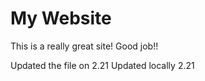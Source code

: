 # My Website

This is a really great site!
Good job!!

Updated the file on 2.21
Updated locally 2.21
